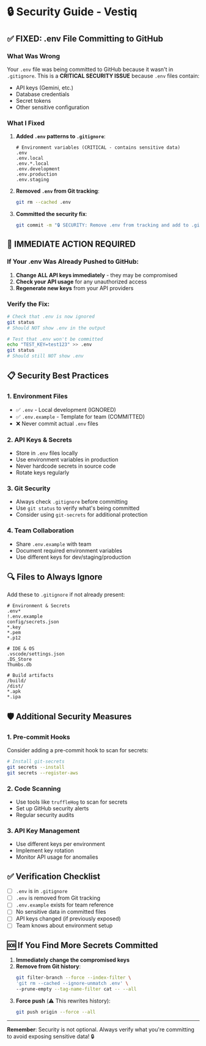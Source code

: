 # 🔒 Security Guide - Vestiq

## ✅ FIXED: .env File Committing to GitHub

### What Was Wrong
Your `.env` file was being committed to GitHub because it wasn't in `.gitignore`. This is a **CRITICAL SECURITY ISSUE** because `.env` files contain:
- API keys (Gemini, etc.)
- Database credentials
- Secret tokens
- Other sensitive configuration

### What I Fixed
1. **Added `.env` patterns to `.gitignore`**:
   ```
   # Environment variables (CRITICAL - contains sensitive data)
   .env
   .env.local
   .env.*.local
   .env.development
   .env.production
   .env.staging
   ```

2. **Removed `.env` from Git tracking**:
   ```bash
   git rm --cached .env
   ```

3. **Committed the security fix**:
   ```bash
   git commit -m "🔒 SECURITY: Remove .env from tracking and add to .gitignore"
   ```

## 🚨 IMMEDIATE ACTION REQUIRED

### If Your .env Was Already Pushed to GitHub:
1. **Change ALL API keys immediately** - they may be compromised
2. **Check your API usage** for any unauthorized access
3. **Regenerate new keys** from your API providers

### Verify the Fix:
```bash
# Check that .env is now ignored
git status
# Should NOT show .env in the output

# Test that .env won't be committed
echo "TEST_KEY=test123" >> .env
git status
# Should still NOT show .env
```

## 📋 Security Best Practices

### 1. **Environment Files**
- ✅ `.env` - Local development (IGNORED)
- ✅ `.env.example` - Template for team (COMMITTED)
- ❌ Never commit actual `.env` files

### 2. **API Keys & Secrets**
- Store in `.env` files locally
- Use environment variables in production
- Never hardcode secrets in source code
- Rotate keys regularly

### 3. **Git Security**
- Always check `.gitignore` before committing
- Use `git status` to verify what's being committed
- Consider using `git-secrets` for additional protection

### 4. **Team Collaboration**
- Share `.env.example` with team
- Document required environment variables
- Use different keys for dev/staging/production

## 🔍 Files to Always Ignore

Add these to `.gitignore` if not already present:
```
# Environment & Secrets
.env*
!.env.example
config/secrets.json
*.key
*.pem
*.p12

# IDE & OS
.vscode/settings.json
.DS_Store
Thumbs.db

# Build artifacts
/build/
/dist/
*.apk
*.ipa
```

## 🛡️ Additional Security Measures

### 1. **Pre-commit Hooks**
Consider adding a pre-commit hook to scan for secrets:
```bash
# Install git-secrets
git secrets --install
git secrets --register-aws
```

### 2. **Code Scanning**
- Use tools like `truffleHog` to scan for secrets
- Set up GitHub security alerts
- Regular security audits

### 3. **API Key Management**
- Use different keys per environment
- Implement key rotation
- Monitor API usage for anomalies

## ✅ Verification Checklist

- [ ] `.env` is in `.gitignore`
- [ ] `.env` is removed from Git tracking
- [ ] `.env.example` exists for team reference
- [ ] No sensitive data in committed files
- [ ] API keys changed (if previously exposed)
- [ ] Team knows about environment setup

## 🆘 If You Find More Secrets Committed

1. **Immediately change the compromised keys**
2. **Remove from Git history**:
   ```bash
   git filter-branch --force --index-filter \
   'git rm --cached --ignore-unmatch .env' \
   --prune-empty --tag-name-filter cat -- --all
   ```
3. **Force push** (⚠️ This rewrites history):
   ```bash
   git push origin --force --all
   ```

---

**Remember**: Security is not optional. Always verify what you're committing to avoid exposing sensitive data! 🔒
